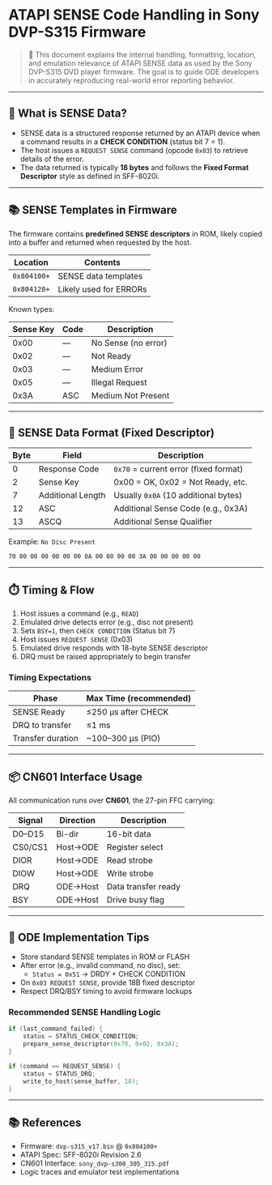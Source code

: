 # ATAPI SENSE Code Handling in Sony DVP-S315 Firmware

> 🧠 This document explains the internal handling, formatting, location, and emulation relevance of ATAPI SENSE data as used by the Sony DVP-S315 DVD player firmware. The goal is to guide ODE developers in accurately reproducing real-world error reporting behavior.

---

## 🧩 What is SENSE Data?

- SENSE data is a structured response returned by an ATAPI device when a command results in a **CHECK CONDITION** (status bit 7 = 1).
- The host issues a `REQUEST SENSE` command (opcode `0x03`) to retrieve details of the error.
- The data returned is typically **18 bytes** and follows the **Fixed Format Descriptor** style as defined in SFF-8020i.

---

## 📚 SENSE Templates in Firmware

The firmware contains **predefined SENSE descriptors** in ROM, likely copied into a buffer and returned when requested by the host.

| Location     | Contents             |
|--------------|----------------------|
| `0x804100+`  | SENSE data templates |
| `0x804120+`  | Likely used for ERRORs |

Known types:

| Sense Key | Code | Description          |
|-----------|------|----------------------|
| 0x00      | —    | No Sense (no error)  |
| 0x02      | —    | Not Ready            |
| 0x03      | —    | Medium Error         |
| 0x05      | —    | Illegal Request      |
| 0x3A      | ASC  | Medium Not Present   |

---

## 🧬 SENSE Data Format (Fixed Descriptor)

| Byte | Field             | Description                           |
|------|-------------------|---------------------------------------|
| 0    | Response Code     | `0x70` = current error (fixed format) |
| 2    | Sense Key         | 0x00 = OK, 0x02 = Not Ready, etc.     |
| 7    | Additional Length | Usually `0x0A` (10 additional bytes)  |
| 12   | ASC               | Additional Sense Code (e.g., 0x3A)    |
| 13   | ASCQ              | Additional Sense Qualifier            |

Example: `No Disc Present`

```bin
70 00 00 00 00 00 00 0A 00 00 00 00 3A 00 00 00 00 00
```

---

## ⏱️ Timing & Flow

1. Host issues a command (e.g., `READ`)
2. Emulated drive detects error (e.g., disc not present)
3. Sets `BSY=1`, then `CHECK CONDITION` (Status bit 7)
4. Host issues `REQUEST SENSE` (0x03)
5. Emulated drive responds with 18-byte SENSE descriptor
6. DRQ must be raised appropriately to begin transfer

### Timing Expectations

| Phase             | Max Time (recommended) |
|-------------------|------------------------|
| SENSE Ready       | ≤250 µs after CHECK    |
| DRQ to transfer   | ≤1 ms                  |
| Transfer duration | ~100–300 µs (PIO)      |

---

## 📦 CN601 Interface Usage

All communication runs over **CN601**, the 27-pin FFC carrying:

| Signal | Direction | Description                |
|--------|-----------|----------------------------|
| D0–D15 | Bi-dir    | 16-bit data                |
| CS0/CS1| Host→ODE  | Register select            |
| DIOR   | Host→ODE  | Read strobe                |
| DIOW   | Host→ODE  | Write strobe               |
| DRQ    | ODE→Host  | Data transfer ready        |
| BSY    | ODE→Host  | Drive busy flag            |

---

## 🔧 ODE Implementation Tips

- Store standard SENSE templates in ROM or FLASH
- After error (e.g., invalid command, no disc), set:
  - `Status = 0x51` → DRDY + CHECK CONDITION
- On `0x03 REQUEST SENSE`, provide 18B fixed descriptor
- Respect DRQ/BSY timing to avoid firmware lockups

### Recommended SENSE Handling Logic

```c
if (last_command_failed) {
    status = STATUS_CHECK_CONDITION;
    prepare_sense_descriptor(0x70, 0x02, 0x3A);
}

if (command == REQUEST_SENSE) {
    status = STATUS_DRQ;
    write_to_host(sense_buffer, 18);
}
```

---

## 📚 References

- Firmware: `dvp-s315_v17.bin` @ `0x804100+`
- ATAPI Spec: SFF-8020i Revision 2.6
- CN601 Interface: `sony_dvp-s300_305_315.pdf`
- Logic traces and emulator test implementations

